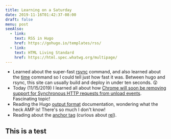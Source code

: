 ```yaml
---
title: Learning on a Saturday
date: 2019-11-16T01:42:37-08:00
draft: false
menu: post
seeAlso:
  - link:
    text: RSS in Hugo
    href: https://gohugo.io/templates/rss/
  - link:
    text: HTML Living Standard
    href: https://html.spec.whatwg.org/multipage/
---
```


- Learned about the super-fast [rsync](https://linux.die.net/man/1/rsync) command, and also learned about the [time](<https://en.wikipedia.org/wiki/Time_(Unix)>) command so I could tell just how fast it was. Between hugo and rsync, this site can usually build and deploy in under ten seconds. 😲
- Today (11/15/2019) I learned all about how [Chrome will soon be removing support for Synchronous HTTP requests from unload events](https://chromestatus.com/feature/4664843055398912). Fascinating topic!
- Reading the Hugo [output format](https://gohugo.io/templates/output-formats) documentation, wondering what the heck AMP is! There's so much I don't know!
- Reading about the [anchor tag](https://html.spec.whatwg.org/multipage/text-level-semantics.html#the-a-element) (curious about [rel](https://html.spec.whatwg.org/multipage/links.html#attr-hyperlink-rel)).

## This is a test

